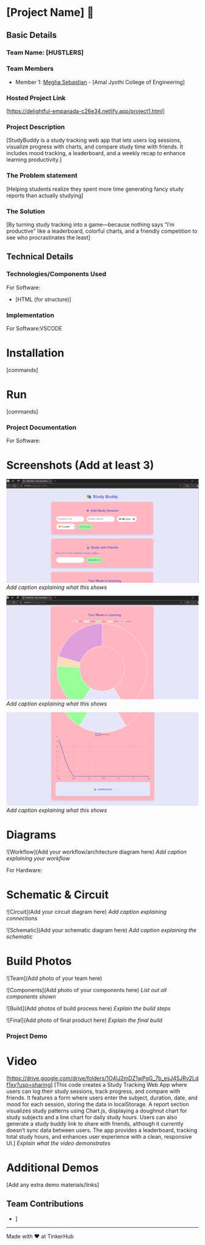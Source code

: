 # [Project Name] 🎯


## Basic Details
### Team Name: [HUSTLERS]


### Team Members
- Member 1: [Megha Sebastian] - [Amal Jyothi College of Engineering]

### Hosted Project Link
[https://delightful-empanada-c26e34.netlify.app/project1.html]

### Project Description
[StudyBuddy is a study tracking web app that lets users log sessions, visualize progress with charts, and compare study time with friends. It includes mood tracking, a leaderboard, and a weekly recap to enhance learning productivity.]

### The Problem statement
[Helping students realize they spent more time generating fancy study reports than actually studying]

### The Solution
[By turning study tracking into a game—because nothing says "I’m productive" like a leaderboard, colorful charts, and a friendly competition to see who procrastinates the least]

## Technical Details
### Technologies/Components Used
For Software:
- [HTML (for structure)]


### Implementation
For Software:VSCODE
# Installation
[commands]

# Run
[commands]

### Project Documentation
For Software:

# Screenshots (Add at least 3)
![alt text](./ASSETS/SS1.png)
*Add caption explaining what this shows*

![alt text](./ASSETS/SS2.png)
*Add caption explaining what this shows*

![alt text](/ASSETS/SS3.png)
*Add caption explaining what this shows*

# Diagrams
![Workflow](Add your workflow/architecture diagram here)
*Add caption explaining your workflow*

For Hardware:

# Schematic & Circuit
![Circuit](Add your circuit diagram here)
*Add caption explaining connections*

![Schematic](Add your schematic diagram here)
*Add caption explaining the schematic*

# Build Photos
![Team](Add photo of your team here)


![Components](Add photo of your components here)
*List out all components shown*

![Build](Add photos of build process here)
*Explain the build steps*

![Final](Add photo of final product here)
*Explain the final build*

### Project Demo
# Video
[https://drive.google.com/drive/folders/1O4lJ2mDZ1wPqG_7b_esJ45JRv2Ldf1xy?usp=sharing]
[This code creates a Study Tracking Web App where users can log their study sessions, track progress, and compare with friends. It features a form where users enter the subject, duration, date, and mood for each session, storing the data in localStorage. A report section visualizes study patterns using Chart.js, displaying a doughnut chart for study subjects and a line chart for daily study hours. Users can also generate a study buddy link to share with friends, although it currently doesn’t sync data between users. The app provides a leaderboard, tracking total study hours, and enhances user experience with a clean, responsive UI.]
*Explain what the video demonstrates*

# Additional Demos
[Add any extra demo materials/links]

## Team Contributions
- [Megha Sebastian]: [100%]
]

---
Made with ❤️ at TinkerHub
